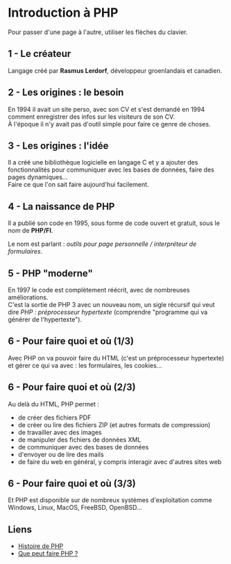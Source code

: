 # Introduction à PHP

Pour passer d'une page à l'autre, utiliser les flèches du clavier.

## 1 - Le créateur
Langage créé par **Rasmus Lerdorf**, développeur groenlandais et canadien.

## 2 - Les origines : le besoin
En 1994 il avait un site perso, avec son CV et s'est demandé en 1994 comment enregistrer des infos sur les visiteurs de son CV.  
À l'époque il n'y avait pas d'outil simple pour faire ce genre de choses.

## 3 - Les origines : l'idée
Il a créé une bibliothèque logicielle en langage C et y a ajouter des fonctionnalités pour communiquer avec les bases de données, faire des pages dynamiques...  
Faire ce que l'on sait faire aujourd'hui facilement.

## 4 - La naissance de PHP
Il a publié son code en 1995, sous forme de code ouvert et gratuit, sous le nom de **PHP/FI**.

Le nom est parlant : *outils pour page personnelle / interpréteur de formulaires*.

## 5 - PHP "moderne"
En 1997 le code est complètement réécrit, avec de nombreuses améliorations.  
C'est la sortie de PHP 3 avec un nouveau nom, un sigle récursif qui veut dire *PHP : préprocesseur hypertexte*  (comprendre "programme qui va générer de l'hypertexte").

## 6 - Pour faire quoi et où (1/3)
Avec PHP on va pouvoir faire du HTML (c'est un préprocesseur hypertexte) et gérer ce qui va avec : les formulaires, les cookies...

## 6 - Pour faire quoi et où (2/3)
Au delà du HTML, PHP permet :
- de créer des fichiers PDF
- de créer ou lire des fichiers ZIP (et autres formats de compression)
- de travailler avec des images
- de manipuler des fichiers de données XML
- de communiquer avec des bases de données
- d'envoyer ou de lire des mails
- de faire du web en général, y compris interagir avec d'autres sites web

## 6 - Pour faire quoi et où (3/3)
Et PHP est disponible sur de nombreux systèmes d'exploitation comme Windows, Linux, MacOS, FreeBSD, OpenBSD...

## Liens
- [Histoire de PHP](https://www.php.net/manual/fr/history.php.php)
- [Que peut faire PHP ?](https://www.php.net/manual/fr/intro-whatcando.php)
